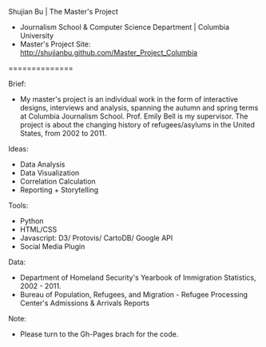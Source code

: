 Shujian Bu | The Master's Project 
- Journalism School & Computer Science Department | Columbia University
- Master's Project Site: http://shujianbu.github.com/Master_Project_Columbia

==============

Brief: 
- My master's project is an individual work in the form of interactive designs, interviews and analysis, spanning the autumn and spring terms at Columbia Journalism School. Prof. Emily Bell is my supervisor. The project is about the changing history of refugees/asylums in the United States, from 2002 to 2011. 

Ideas: 
- Data Analysis 
- Data Visualization 
- Correlation Calculation 
- Reporting + Storytelling 

Tools: 
- Python 
- HTML/CSS
- Javascript: D3/ Protovis/ CartoDB/ Google API
- Social Media Plugin

Data: 
- Department of Homeland Security's Yearbook of Immigration Statistics, 2002 - 2011. 
- Bureau of Population, Refugees, and Migration - Refugee Processing Center's Admissions & Arrivals Reports

Note:
- Please turn to the Gh-Pages brach for the code. 
